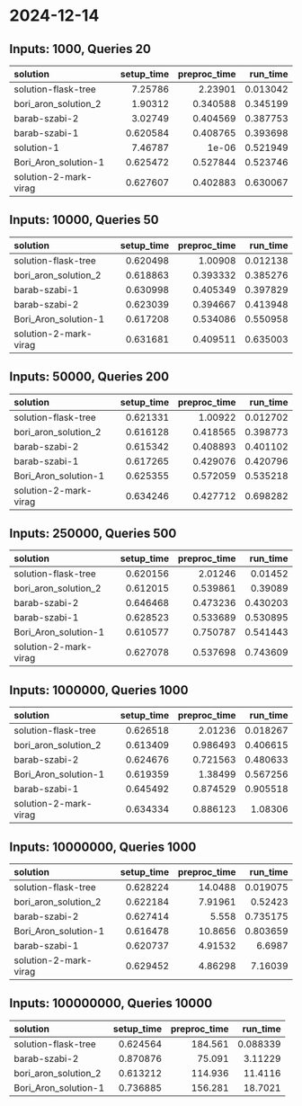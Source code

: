 # 2024-12-14

## Inputs: 1000, Queries 20

| solution              |   setup_time |   preproc_time |   run_time |
|:----------------------|-------------:|---------------:|-----------:|
| solution-flask-tree   |     7.25786  |       2.23901  |   0.013042 |
| bori_aron_solution_2  |     1.90312  |       0.340588 |   0.345199 |
| barab-szabi-2         |     3.02749  |       0.404569 |   0.387753 |
| barab-szabi-1         |     0.620584 |       0.408765 |   0.393698 |
| solution-1            |     7.46787  |       1e-06    |   0.521949 |
| Bori_Aron_solution-1  |     0.625472 |       0.527844 |   0.523746 |
| solution-2-mark-virag |     0.627607 |       0.402883 |   0.630067 |

## Inputs: 10000, Queries 50

| solution              |   setup_time |   preproc_time |   run_time |
|:----------------------|-------------:|---------------:|-----------:|
| solution-flask-tree   |     0.620498 |       1.00908  |   0.012138 |
| bori_aron_solution_2  |     0.618863 |       0.393332 |   0.385276 |
| barab-szabi-1         |     0.630998 |       0.405349 |   0.397829 |
| barab-szabi-2         |     0.623039 |       0.394667 |   0.413948 |
| Bori_Aron_solution-1  |     0.617208 |       0.534086 |   0.550958 |
| solution-2-mark-virag |     0.631681 |       0.409511 |   0.635003 |

## Inputs: 50000, Queries 200

| solution              |   setup_time |   preproc_time |   run_time |
|:----------------------|-------------:|---------------:|-----------:|
| solution-flask-tree   |     0.621331 |       1.00922  |   0.012702 |
| bori_aron_solution_2  |     0.616128 |       0.418565 |   0.398773 |
| barab-szabi-2         |     0.615342 |       0.408893 |   0.401102 |
| barab-szabi-1         |     0.617265 |       0.429076 |   0.420796 |
| Bori_Aron_solution-1  |     0.625355 |       0.572059 |   0.535218 |
| solution-2-mark-virag |     0.634246 |       0.427712 |   0.698282 |

## Inputs: 250000, Queries 500

| solution              |   setup_time |   preproc_time |   run_time |
|:----------------------|-------------:|---------------:|-----------:|
| solution-flask-tree   |     0.620156 |       2.01246  |   0.01452  |
| bori_aron_solution_2  |     0.612015 |       0.539861 |   0.39089  |
| barab-szabi-2         |     0.646468 |       0.473236 |   0.430203 |
| barab-szabi-1         |     0.628523 |       0.533689 |   0.530895 |
| Bori_Aron_solution-1  |     0.610577 |       0.750787 |   0.541443 |
| solution-2-mark-virag |     0.627078 |       0.537698 |   0.743609 |

## Inputs: 1000000, Queries 1000

| solution              |   setup_time |   preproc_time |   run_time |
|:----------------------|-------------:|---------------:|-----------:|
| solution-flask-tree   |     0.626518 |       2.01236  |   0.018267 |
| bori_aron_solution_2  |     0.613409 |       0.986493 |   0.406615 |
| barab-szabi-2         |     0.624676 |       0.721563 |   0.480633 |
| Bori_Aron_solution-1  |     0.619359 |       1.38499  |   0.567256 |
| barab-szabi-1         |     0.645492 |       0.874529 |   0.905518 |
| solution-2-mark-virag |     0.634334 |       0.886123 |   1.08306  |

## Inputs: 10000000, Queries 1000

| solution              |   setup_time |   preproc_time |   run_time |
|:----------------------|-------------:|---------------:|-----------:|
| solution-flask-tree   |     0.628224 |       14.0488  |   0.019075 |
| bori_aron_solution_2  |     0.622184 |        7.91961 |   0.52423  |
| barab-szabi-2         |     0.627414 |        5.558   |   0.735175 |
| Bori_Aron_solution-1  |     0.616478 |       10.8656  |   0.803659 |
| barab-szabi-1         |     0.620737 |        4.91532 |   6.6987   |
| solution-2-mark-virag |     0.629452 |        4.86298 |   7.16039  |

## Inputs: 100000000, Queries 10000

| solution             |   setup_time |   preproc_time |   run_time |
|:---------------------|-------------:|---------------:|-----------:|
| solution-flask-tree  |     0.624564 |        184.561 |   0.088339 |
| barab-szabi-2        |     0.870876 |         75.091 |   3.11229  |
| bori_aron_solution_2 |     0.613212 |        114.936 |  11.4116   |
| Bori_Aron_solution-1 |     0.736885 |        156.281 |  18.7021   |
